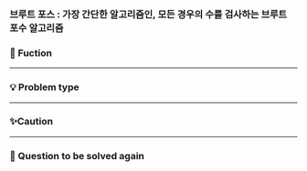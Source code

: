 ### 브루트 포스 : 가장 간단한 알고리즘인, 모든 경우의 수를 검사하는 브루트 포수 알고리즘
### 🔎 Fuction


----------------------------------
### 💡 Problem type




----------------------------------
### ✨Caution


----------------------------------
### 📌 Question to be solved again
